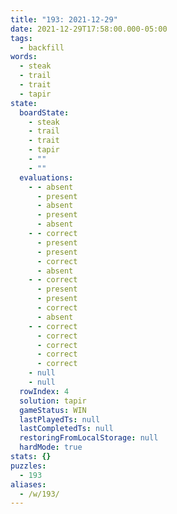 ```yaml
---
title: "193: 2021-12-29"
date: 2021-12-29T17:58:00.000-05:00
tags:
  - backfill
words:
  - steak
  - trail
  - trait
  - tapir
state:
  boardState:
    - steak
    - trail
    - trait
    - tapir
    - ""
    - ""
  evaluations:
    - - absent
      - present
      - absent
      - present
      - absent
    - - correct
      - present
      - present
      - correct
      - absent
    - - correct
      - present
      - present
      - correct
      - absent
    - - correct
      - correct
      - correct
      - correct
      - correct
    - null
    - null
  rowIndex: 4
  solution: tapir
  gameStatus: WIN
  lastPlayedTs: null
  lastCompletedTs: null
  restoringFromLocalStorage: null
  hardMode: true
stats: {}
puzzles:
  - 193
aliases:
  - /w/193/
---
```

<!-- more -->
